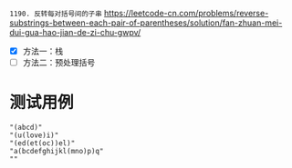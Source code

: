 
`1190. 反转每对括号间的子串` https://leetcode-cn.com/problems/reverse-substrings-between-each-pair-of-parentheses/solution/fan-zhuan-mei-dui-gua-hao-jian-de-zi-chu-gwpv/
- [x] 方法一：栈
- [ ] 方法二：预处理括号

# 测试用例

```
"(abcd)"
"(u(love)i)"
"(ed(et(oc))el)"
"a(bcdefghijkl(mno)p)q"
""
```
